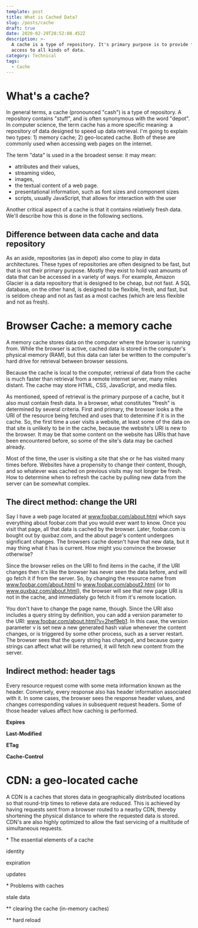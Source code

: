 ```yaml
---
template: post
title: What is Cached Data?
slug: /posts/cache
draft: true
date: 2020-02-29T20:52:08.452Z
description: >-
  A cache is a type of repository. It's primary purpose is to provide faster
  access to all kinds of data.
category: Technical
tags:
  - Cache
---
```

# What's a cache?

In general terms, a cache (pronounced "cash") is a type of repository. A repository contains "stuff", and is often synonymous with the word "depot". In computer science, the term cache has a more specific meaning: a repository of data designed to speed up data retrieval. I'm going to explain two types: 1) memory cache; 2) geo-located cache.  Both of these are commonly used when accessing web pages on the internet.

The term "data" is used in a the broadest sense: it may mean:

* attributes and their values, 
* streaming video, 
* images, 
* the textual content of a web page.
* presentational information, such as font sizes and component sizes
* scripts, usually JavaScript, that allows for interaction with the user 

Another critical aspect of a cache is that it contains relatively fresh data. We'll describe how this is done in the following sections.

## Difference between data cache and data repository

As an aside, repositories (as in depot) also come to play in data architectures. These types of repositories are often designed to be fast, but that is not their primary purpose. Mostly they exist to hold vast amounts of data that can be accessed in a variety of ways.  For example, Amazon Glacier is a data repository that is designed to be cheap, but not fast. A SQL database, on the other hand, is designed to be flexible, fresh, and fast, but is seldom cheap and not as fast as a most caches (which are less flexible and not as fresh).



# Browser Cache: a memory cache

A memory cache stores data on the computer where the browser is running from. While the browser is active, cached data is stored in the computer's physical memory (RAM), but this data can later be written to the computer's hard drive for retrieval between browser sessions.

Because the cache is local to the computer, retrieval of data from the cache is much faster than retrieval from a remote internet server, many miles distant. The cache may store HTML, CSS, JavaScript, and media files.

As mentioned, speed of retrieval is the primary purpose of a cache, but it also must contain fresh data. In a browser, what constitutes "fresh" is determined by several criteria. First and primary, the browser looks a the URI of the resource being fetched and uses that to determine if it is in the cache.  So, the first time a user visits a website, at least some of the data on that site is unlikely to be in the cache, because the website's URI is new to the browser.  It may be that some content on the website has URIs that have been encountered before, so some of the site's data may be cached already.

Most of the time, the user is visiting a site that she or he has visited many times before. Websites have a propensity to change their content, though, and so whatever was cached on previous visits may not longer be fresh. How to determine when to refresh the cache by pulling new data from the server can be somewhat complex. 

## The direct method: change the URI

Say I have a web page located at www.foobar.com/about.html which says everything about foobar.com that you would ever want to know.  Once you visit that page, all that data is cached by the browser.  Later, foobar.com is bought out by quxbaz.com, and the about page's content undergoes significant changes. The browsers cache doesn't have that new data, but it may thing what it has is current.  How might you convince the browser otherwise?

Since the browser relies on the URI to find items in the cache, if the URI changes then it's like the browser has never seen the data before, and will go fetch it if from the server. So, by changing the resource name from www.foobar.com/about.html to www.foobar.com/about2.html (or to www.quxbaz.com/about.html), the browser will see that new page URI is not in the cache, and immediately go fetch it from it's remote location.

You don't have to change the page name, though. Since the URI also includes a query string by definition, you can add a version parameter to the URI:  www.foobar.com/about.html?v=2hef9eb1.  In this case, the version parameter v is set new a new generated hash value whenever the content changes, or is triggered by some other process, such as a server restart. The browser sees that the query string has changed, and because query strings can affect what will be returned, it will fetch new content from the server.

## Indirect method:  header tags

Every resource request come with some meta information known as the header.  Conversely, every response also has header information associated with it. In some cases, the browser sees the response header values, and changes corresponding values in subsequent request headers. Some of those header values affect how caching is performed.

**Expires**

**Last-Modified**

**ETag**

**Cache-Control**





# CDN: a geo-located cache

  A CDN is a caches that stores data in geographically distributed locations so that round-trip times to retieve data are reduced. This is achieved by having requests sent from a browser routed to a nearby CDN, thereby shortening the physical distance to where the requested data is stored. CDN's are also highly optimized to allow the fast servicing of a multitude of simultaneous requests.

\* The essential elements of a cache

identity

expiration

updates

\* Problems with caches

stale data

\*\* clearing the cache (in-memory caches)

\*\* hard reload
